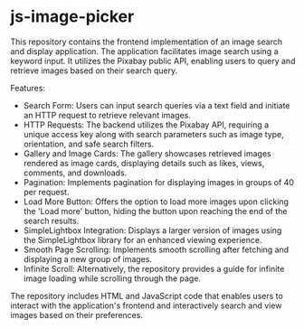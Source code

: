 # js-image-picker

This repository contains the frontend implementation of an image search and display application. The application facilitates image search using a keyword input. It utilizes the Pixabay public API, enabling users to query and retrieve images based on their search query.

Features:
- Search Form: Users can input search queries via a text field and initiate an HTTP request to retrieve relevant images.
- HTTP Requests: The backend utilizes the Pixabay API, requiring a unique access key along with search parameters such as image type, orientation, and safe search filters.
- Gallery and Image Cards: The gallery showcases retrieved images rendered as image cards, displaying details such as likes, views, comments, and downloads.
- Pagination: Implements pagination for displaying images in groups of 40 per request.
- Load More Button: Offers the option to load more images upon clicking the 'Load more' button, hiding the button upon reaching the end of the search results.
- SimpleLightbox Integration: Displays a larger version of images using the SimpleLightbox library for an enhanced viewing experience.
- Smooth Page Scrolling: Implements smooth scrolling after fetching and displaying a new group of images.
- Infinite Scroll: Alternatively, the repository provides a guide for infinite image loading while scrolling through the page.

The repository includes HTML and JavaScript code that enables users to interact with the application's frontend and interactively search and view images based on their preferences.

